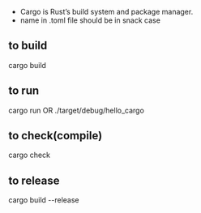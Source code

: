 - Cargo is Rust’s build system and package manager.
- name in .toml file should be in snack case
## to build
cargo build 
## to run
cargo run OR ./target/debug/hello_cargo

## to check(compile)
cargo check

## to release
cargo build --release